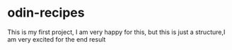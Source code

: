 # odin-recipes

This is my first project, I am very happy for this, but this is just a structure,I am very excited for the end result